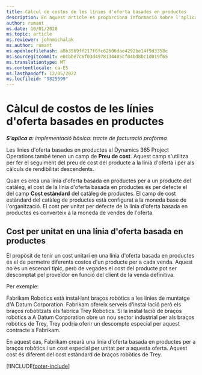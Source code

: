 ```yaml
---
title: Càlcul de costos de les línies d'oferta basades en productes
description: En aquest article es proporciona informació sobre l'aplicació d'un preu de cost a una línia d'oferta basada en productes.
author: rumant
ms.date: 10/01/2020
ms.topic: article
ms.reviewer: johnmichalak
ms.author: rumant
ms.openlocfilehash: a8b3569ff217f6fc62606dae4292be14f9d3358c
ms.sourcegitcommit: e0cbbe7c6f03d4978134405cf04bd8bc1d019f65
ms.translationtype: MT
ms.contentlocale: ca-ES
ms.lasthandoff: 12/05/2022
ms.locfileid: "9825599"
---
```

# <a name="costing-product-based-quote-lines"></a>Càlcul de costos de les línies d'oferta basades en productes

_**S'aplica a:** implementació bàsica: tracte de facturació proforma_


Les línies d'oferta basades en productes al Dynamics 365 Project Operations també tenen un camp de **Preu de cost**. Aquest camp s'utilitza per fer el seguiment del preu de cost del producte a la línia d'oferta i per als càlculs de rendibilitat descendents.

Quan es crea una línia d'oferta basada en productes per a un producte del catàleg, el cost de la línia d'oferta basada en productes és per defecte el del camp **Cost estàndard** del catàleg de productes. El camp de cost estàndard del catàleg de productes està configurat a la moneda base de l'organització. El cost per unitat per defecte de la línia d'oferta basada en productes es converteix a la moneda de vendes de l'oferta.

## <a name="unit-cost-on-a-product-based-quote-line"></a>Cost per unitat en una línia d'oferta basada en productes

El propòsit de tenir un cost unitari en una línia d'oferta basada en productes és el de permetre diferents costos d'un producte per a cada venda. Aquest no és un escenari tipic, però de vegades el cost del producte pot ser descomptat pel proveïdor en funció del client de la venda definitiva.

Per exemple:

Fabrikam Robotics està instal·lant braços robòtics a les línies de muntatge d'A Datum Corporation. Fabrikam ofereix serveis d'instal·lació però els braços robotitzats els fabrica Trey Robotics. Si la instal·lació de braços robòtics a A Datum Corporation obre un nou sector industrial per als braços robòtics de Trey, Trey podria oferir un descompte especial per aquest contracte a Fabrikam.

En aquest cas, Fabrikam crearà una línia d'oferta basada en productes per a braços robòtics i un cost especial per unitat per a aquesta oferta. Aquest cost és diferent del cost estàndard de braços robòtics de Trey.


[!INCLUDE[footer-include](../../includes/footer-banner.md)]
